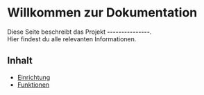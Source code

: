 # Willkommen zur Dokumentation  
Diese Seite beschreibt das Projekt **---------------**.  
Hier findest du alle relevanten Informationen.  
## Inhalt  
- [Einrichtung](docs/setup.md)  
- [Funktionen](docs/features.md)  
